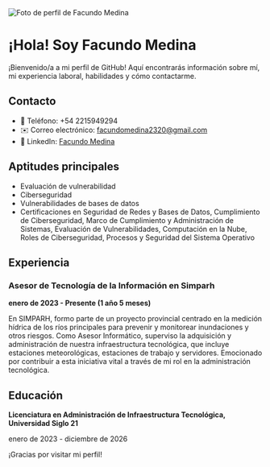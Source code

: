 <!DOCTYPE html>
<html lang="es">
<head>
  <meta charset="UTF-8">
  <meta name="viewport" content="width=device-width, initial-scale=1.0">
  
</head>
<body>

<div class="container">
  <img src="https://via.placeholder.com/150" alt="Foto de perfil de Facundo Medina" class="profile-img">
  <h1>¡Hola! Soy Facundo Medina</h1>
  <p>¡Bienvenido/a a mi perfil de GitHub! Aquí encontrarás información sobre mí, mi experiencia laboral, habilidades y cómo contactarme.</p>
  
  <h2>Contacto</h2>
  <ul>
    <li>📱 Teléfono: +54 2215949294</li>
    <li>✉️ Correo electrónico: <a href="mailto:facundomedina2320@gmail.com">facundomedina2320@gmail.com</a></li>
    <li>💼 LinkedIn: <a href="https://www.linkedin.com/in/facundomedina-832b8a274/">Facundo Medina</a></li>
  </ul>

  <h2>Aptitudes principales</h2>
  <ul>
    <li>Evaluación de vulnerabilidad</li>
    <li>Ciberseguridad</li>
    <li>Vulnerabilidades de bases de datos</li>
    <li>Certificaciones en Seguridad de Redes y Bases de Datos, Cumplimiento de Ciberseguridad, Marco de Cumplimiento y Administración de Sistemas, Evaluación de Vulnerabilidades, Computación en la Nube, Roles de Ciberseguridad, Procesos y Seguridad del Sistema Operativo</li>
  </ul>

  <h2>Experiencia</h2>
  <h3>Asesor de Tecnología de la Información en Simparh</h3>
  <p><strong>enero de 2023 - Presente (1 año 5 meses)</strong></p>
  <p>En SIMPARH, formo parte de un proyecto provincial centrado en la medición hídrica de los ríos principales para prevenir y monitorear inundaciones y otros riesgos. Como Asesor Informático, superviso la adquisición y administración de nuestra infraestructura tecnológica, que incluye estaciones meteorológicas, estaciones de trabajo y servidores. Emocionado por contribuir a esta iniciativa vital a través de mi rol en la administración tecnológica.</p>

  <h2>Educación</h2>
  <p><strong>Licenciatura en Administración de Infraestructura Tecnológica, Universidad Siglo 21</strong></p>
  <p>enero de 2023 - diciembre de 2026</p>

  <p>¡Gracias por visitar mi perfil!</p>
</div>

</body>
</html>
